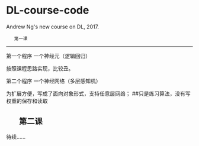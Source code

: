 # DL-course-code
Andrew Ng's new course on DL, 2017.  

       第一课
------------------
第一个程序 一个神经元（逻辑回归）

按照课程思路实现，比较丑。

第二个程序 一个神经网络（多层感知机）

为扩展方便，写成了面向对象形式，支持任意层网络；
##只是练习算法，没有写权重的保存和读取


        第二课
------------------
待续……
